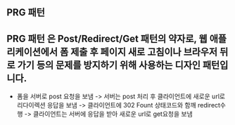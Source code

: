 ## PRG 패턴

## PRG 패턴 은 Post/Redirect/Get 패턴의 약자로, 웹 애플리케이션에서 폼 제출 후 페이지 새로 고침이나 브라우저 뒤로 가기 등의 문제를 방지하기 위해 사용하는 디자인 패턴입니다. 


- 폼을 서버로 post 요청을 보냄 -> 서버는 post 처리 후 클라이언트에 새로운 url로 리다이렉션 응답을 보냄 -> 클라이언트에 302 Fount 상태코드와 함깨 redirect수행
-> 클라이언트는 서버에 응답을 받아 새로운 url로 get요청을 보냄
